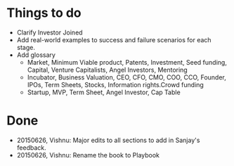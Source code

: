 # Things to do
* Clarify Investor Joined
* Add real-world examples to success and failure scenarios for each stage.
* Add glossary
  * Market, Minimum Viable product, Patents, Investment, Seed funding, Capital, Venture Capitalists, Angel Investors, Mentoring
  * Incubator, Business Valuation, CEO, CFO, CMO, COO, CCO, Founder, IPOs, Term Sheets, Stocks, Information rights.Crowd funding
  * Startup, MVP, Term Sheet, Angel Investor, Cap Table

# Done
* 20150626, Vishnu: Major edits to all sections to add in Sanjay's feedback.
* 20150626, Vishnu: Rename the book to Playbook

